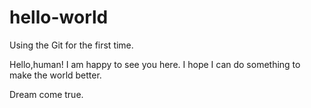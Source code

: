 # hello-world
Using the Git for the first time.

Hello,human!
I am happy to see you here.
I hope I can do something to make the world better.

Dream come true.
